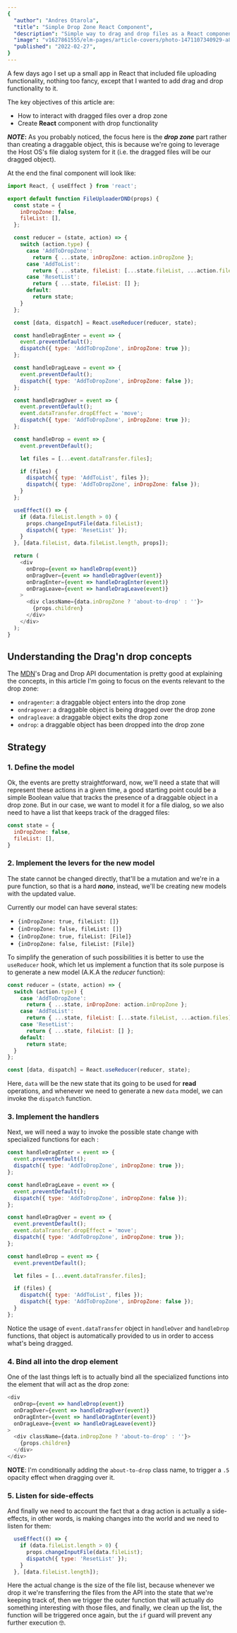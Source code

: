 ```yaml
---
{
  "author": "Andres Otarola",
  "title": "Simple Drop Zone React Component",
  "description": "Simple way to drag and drop files as a React component",
  "image": "v1627861555/elm-pages/article-covers/photo-1471107340929-a87cd0f5b5f3_mczjfg.jpg",
  "published": "2022-02-27",
}
---
```


A few days ago I set up a small app in React that included file uploading functionality, nothing too 
fancy, except that I wanted to add drag and drop functionality to it.

The key objectives of this article are:
* How to interact with dragged files over a drop zone
* Create **React** component with drop functionality

**_NOTE_:** As you probably noticed, the focus here is the **_drop zone_** part rather than creating a draggable object, this
is because we're going to leverage the Host OS's file dialog system for it (i.e. the dragged files will be our dragged object).

At the end the final component will look like:

```js
import React, { useEffect } from 'react';

export default function FileUploaderDND(props) {
  const state = {
    inDropZone: false,
    fileList: [],
  };

  const reducer = (state, action) => {
    switch (action.type) {
      case 'AddToDropZone':
        return { ...state, inDropZone: action.inDropZone };
      case 'AddToList':
        return { ...state, fileList: [...state.fileList, ...action.files] };
      case 'ResetList':
        return { ...state, fileList: [] };
      default:
        return state;
    }
  };

  const [data, dispatch] = React.useReducer(reducer, state);

  const handleDragEnter = event => {
    event.preventDefault();
    dispatch({ type: 'AddToDropZone', inDropZone: true });
  };

  const handleDragLeave = event => {
    event.preventDefault();
    dispatch({ type: 'AddToDropZone', inDropZone: false });
  };

  const handleDragOver = event => {
    event.preventDefault();
    event.dataTransfer.dropEffect = 'move';
    dispatch({ type: 'AddToDropZone', inDropZone: true });
  };

  const handleDrop = event => {
    event.preventDefault();

    let files = [...event.dataTransfer.files];

    if (files) {
      dispatch({ type: 'AddToList', files });
      dispatch({ type: 'AddToDropZone', inDropZone: false });
    }
  };

  useEffect(() => {
    if (data.fileList.length > 0) {
      props.changeInputFile(data.fileList);
      dispatch({ type: 'ResetList' });
    }
  }, [data.fileList, data.fileList.length, props]);

  return (
    <div
      onDrop={event => handleDrop(event)}
      onDragOver={event => handleDragOver(event)}
      onDragEnter={event => handleDragEnter(event)}
      onDragLeave={event => handleDragLeave(event)}
    >
      <div className={data.inDropZone ? 'about-to-drop' : ''}>
        {props.children}
      </div>
    </div>
  );
}
```

## Understanding the Drag'n drop concepts

The [MDN][mdn]'s Drag and Drop API documentation is pretty good at explaining the concepts, in this article
I'm going to focus on the events relevant to the drop zone:

[mdn]: https://developer.mozilla.org/en-US/docs/Web/API/HTML_Drag_and_Drop_API

* `ondragenter`: a draggable object enters into the drop zone
* `ondragover`: a draggable object is being dragged over the drop zone
* `ondragleave`: a draggable object exits the drop zone
* `ondrop`: a draggable object has been dropped into the drop zone

## Strategy


### 1. Define the model

Ok, the events are pretty straightforward, now, we'll need a state that will represent these
actions in a given time, a good starting point could be a simple Boolean value that tracks the presence of
a draggable object in a drop zone. But in our case, we want to model it for a file dialog, so we also need
to have a list that keeps track of the dragged files:

```js
const state = {
  inDropZone: false,
  fileList: [],
}

```

### 2. Implement the levers for the new model

The state cannot be changed directly, that'll be a mutation and we're in a pure function, so that is a hard
_**nono**_, instead, we'll be creating new models with the updated value.

Currently our model can have several states:

* `{inDropZone: true, fileList: []}`
* `{inDropZone: false, fileList: []}`
* `{inDropZone: true, fileList: [File]}`
* `{inDropZone: false, fileList: [File]}`

To simplify the generation of such possibilities it is better to use the `useReducer` hook, which let us
implement a function that its sole purpose is to generate a new model (A.K.A the *reducer* function):

```js
const reducer = (state, action) => {
  switch (action.type) {
    case 'AddToDropZone':
      return { ...state, inDropZone: action.inDropZone };
    case 'AddToList':
      return { ...state, fileList: [...state.fileList, ...action.files] };
    case 'ResetList':
      return { ...state, fileList: [] };
    default:
      return state;
  }
};

const [data, dispatch] = React.useReducer(reducer, state);

```

Here, `data` will be the new state that its going to be used for **read** operations, and whenever we need
to generate a new `data` model, we can invoke the `dispatch` function.

### 3. Implement the handlers

Next, we will need a way to invoke the possible state change with specialized functions for each :

```js
const handleDragEnter = event => {
  event.preventDefault();
  dispatch({ type: 'AddToDropZone', inDropZone: true });
};

const handleDragLeave = event => {
  event.preventDefault();
  dispatch({ type: 'AddToDropZone', inDropZone: false });
};

const handleDragOver = event => {
  event.preventDefault();
  event.dataTransfer.dropEffect = 'move';
  dispatch({ type: 'AddToDropZone', inDropZone: true });
};

const handleDrop = event => {
  event.preventDefault();

  let files = [...event.dataTransfer.files];

  if (files) {
    dispatch({ type: 'AddToList', files });
    dispatch({ type: 'AddToDropZone', inDropZone: false });
  }
};
```

Notice the usage of `event.dataTransfer` object in `handleOver` and `handleDrop` functions, that object
is automatically provided to us in order to access what's being dragged.




### 4. Bind all into the drop element

One of the last things left is to actually bind all the specialized functions into the 
element that will act as the drop zone:

```js
<div
  onDrop={event => handleDrop(event)}
  onDragOver={event => handleDragOver(event)}
  onDragEnter={event => handleDragEnter(event)}
  onDragLeave={event => handleDragLeave(event)}
>
  <div className={data.inDropZone ? 'about-to-drop' : ''}>
    {props.children}
  </div>
</div>
```

__NOTE__: I'm conditionally adding the `about-to-drop` class name, to trigger a `.5` opacity effect when dragging over it.

### 5. Listen for side-effects
And finally we need to account the fact that a drag action is actually a side-effects, in other words, is
making changes into the world and we need to listen for them:


```js
  useEffect(() => {
    if (data.fileList.length > 0) {
      props.changeInputFile(data.fileList);
      dispatch({ type: 'ResetList' });
    }
  }, [data.fileList.length]);

```

Here the actual change is the size of the file list, because whenever we drop it we're transferring the 
files from the API into the state that we're keeping track of, then we trigger the outer function that will actually do something interesting with those files, and finally, we clean up the list, the function will be triggered once again, but the `if` guard will prevent any further execution 🤓.
